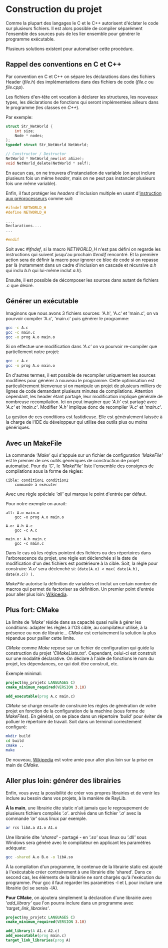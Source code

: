 # Construction du projet

Comme la plupart des langages le C et le C++ autorisent d'éclater le code sur plusieurs fichiers. 
Il est alors possible de compiler séparément l'ensemble des sources puis de les lier ensemble pour générer le programme exécutable.

Plusieurs solutions existent pour automatiser cette procédure.

## Rappel des conventions en C et C++

Par convention en C et C++ on sépare les déclarations dans des fichiers Header (*file.h*) des implémentations dans des fichiers de code (*file.c* ou *file.cpp*).

Les fichiers d'en-tête ont vocation à déclarer les structures, les nouveaux types, les déclarations de fonctions qui seront implémentées ailleurs dans le programme (les classes en *C++*).

Par exemple: 

```c
struct Str_NetWorld {
    int size;
    Node * nodes;
};
typedef struct Str_NetWorld NetWorld;

// Constructor / Destructor
NetWorld * NetWorld_new(int aSize);
void NetWorld_delete(NetWorld * self);
```

En aucun cas, on ne trouvera d'instanciation de variable (on peut inclure plusieurs fois un même *header*, mais on ne peut pas instancier plusieurs fois une même variable).

Enfin, il faut protéger les *headers* d'inclusion multiple en usant d'[instruction aux préprocesseurs](https://fr.wikipedia.org/wiki/Pr%C3%A9processeur_C) comme suit:


```c
#ifndef NETWORLD_H
#define NETWORLD_H

....
Declarations....
...

#endif
```

Soit avec *#ifndef*, si la macro *NETWORLD_H* n'est pas défini on regarde les instructions qui suivent jusqu'au prochain *#endif* rencontré. 
Et la première action sera de définir la macro pour ignorer ce bloc de code si on repasse par là
(notamment dans un cadre d'inclusion en cascade et récursive *a.h* qui inclu *b.h* qui lui-même inclut *a.h*).

Ensuite, il est possible de décomposer les sources dans autant de fichiers *.c* que désiré.



## Générer un exécutable

Imaginons que nous avons 3 fichiers sources: 'A.h', 'A.c' et 'main.c', on va pourvoir compiler 'A.c', 'main.c' puis générer le programme:

```bash
gcc -c A.c
gcc -c main.c
gcc -o prog A.o main.o
```

Si on effectue une modification dans *'A.c'* on va pourvoir re-compiler que partiellement notre projet:

```bash
gcc -c A.c
gcc -o prog A.o main.o
```

En d'autres termes, il est possible de recompiler uniquement les sources modifiées pour générer à nouveau le programme.
Cette optimisation est particulièrement bienvenue si on manipule un projet de plusieurs milliers de lignes de code demandant plusieurs minutes de compilations.
Attention cependant, les header étant partagé, leur modification implique générale de nombreuse recompilation. 
Ici on peut imaginer que *'A.h'* est partagé avec *'A.c'* et *'main.c'*.
Modifier *'A.h'* implique donc de recompiler *'A.c'* et *'main.c'*.

La gestion de ces conditions est fastidieuse. 
Elle est généralement laissée à la charge de l'IDE du développeur qui utilise des outils plus ou moins génériques.



## Avec un MakeFile

La commande *'Make'* qui s'appuie sur un fichier de configuration *'MakeFile'* est le premier de ces outils génériques de construction de projet automatisé.
Pour du *'C'*, le *'MakeFile'* liste l'ensemble des consignes de compilations sous la forme de règles: 

```make
Cible: condition1 condition2
    commande à exécuter
```

Avec une règle spéciale *'all'* qui marque le point d'entrée par défaut.

Pour notre exemple on aurait:

```make
all: A.o main.o
    gcc -o prog A.o main.o

A.o: A.h A.c
    gcc -c A.c

main.o: A.h main.c
    gcc -c main.c
```

Dans le cas où les règles pointent des fichiers ou des répertoires dans l'arborescence du projet,
une règle est déclenchée si la date de modification d'un des fichiers est postérieure à la cible. 
Soit, la règle pour construire *'A.o'* sera déclenché si: `(date(A.o) < max( date(A.h), date(A.c)) )`.

*MakeFile* autorise la définition de variables et inclut un certain nombre de macros qui permet de factoriser sa définition.
Un premier point d'entrée pour aller plus loin: [Wikipedia](https://fr.wikipedia.org/wiki/Make).



## Plus fort: CMake

La limite de *'Make'* réside dans sa capacité quasi nulle à gérer les conditions: adapter les règles à l'OS cible, au compilateur utilisé, à la présence ou non de librairie...
*CMake* est certainement la solution la plus répandue pour pallier cette limite.

*CMake* comme *Make* repose sur un fichier de configuration qui guide la construction du projet *'CMakeLists.txt'*.
Cependant, celui-ci est construit sur une modalité déclarative.
On déclare à l'aide de fonctions le nom du projet, les dépendances, ce qui doit être construit, etc.

Exemple minimal:

```cmake
project(my_projetc LANGUAGES C)
cmake_minimum_required(VERSION 3.10)

add_executable(prog A.c main.c)
```

*CMake* se charge ensuite de construire les règles de génération de votre projet en fonction de la configuration de la machine (sous forme de *MakeFiles*).
En général, on se place dans un répertoire *'build'* pour éviter de polluer le répertoire de travail. Soit dans un terminal correctement configuré:

```bash
mkdir build
cd build
cmake ..
make 
```

De nouveau, [Wikipedia](https://fr.wikipedia.org/wiki/CMake) est votre amie pour aller plus loin sur la prise en main de *CMake*.


## Aller plus loin: générer des librairies


Enfin, vous avez la possibilité de créer vos propres librairies et de venir les inclure au besoin dans vos projets, à la manière de RayLib.

**À la main**, une librairie dite static n'ait jamais que le regroupement de plusieurs fichiers compilés *'.o'*. archivé dans un fichier *'.a'* avec la commande *'ar'* sous linux par exemple.
```bash
ar rcs libA.a A1.o A1.o
```

Une librairie dite *'shared'* - partagé - en *'.so'* sous linux ou *'.dll'* sous Windows sera généré avec le compilateur en applicant les paramètres adéquate:

```bash
gcc -shared A.o B.o -o libA.so
```

À la compilation d'un programme, le contenue de la librairie static est ajouté à l'exécutable créer contrairement à une librairie dite 'shared'. 
Dans ce second cas, les éléments de la librairie ne sont chargés qu'à l'exécution du programme.
Pour gcc il faut regarder les paramètres -l et L pour inclure une librairie (ici se serais -lA).

**Pour CMake**, on ajoutera simplement la déclaration d'une librairie avec *'add_library'* que l'on pourra inclure dans un programme avec *'target_link_libraries'*.

```cmake
project(my_projetc LANGUAGES C)
cmake_minimum_required(VERSION 3.10)

add_library(A A1.c A2.c)
add_executable(prog main.c)
target_link_libraries(prog A)
```
